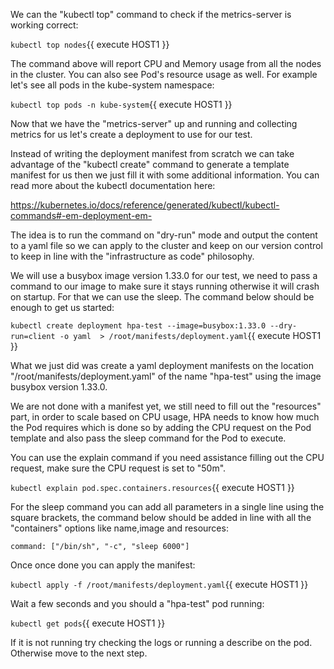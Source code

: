We can the "kubectl top" command to check if the metrics-server is working correct:

`kubectl top nodes`{{ execute HOST1 }}

The command above will report CPU and Memory usage from all the nodes in the cluster. You can also see Pod's resource usage as well.  For example let's see all pods in the kube-system namespace:

`kubectl top pods -n kube-system`{{ execute HOST1 }}

Now that we have the "metrics-server" up and running and collecting metrics for us let's create a deployment to use for our test.

Instead of writing the deployment manifest from scratch we can take advantage of the "kubectl create" command to generate a template manifest for us then we just fill it with some additional information. You can read more about the kubectl documentation here:

https://kubernetes.io/docs/reference/generated/kubectl/kubectl-commands#-em-deployment-em-

The idea is to run the command on "dry-run" mode and output the content to a yaml file so we can apply to the cluster and keep on our version control to keep in line with the "infrastructure as code" philosophy.

We will use a busybox image version 1.33.0 for our test, we need to pass a command to our image to make sure it stays running otherwise it will crash on startup. For that we can use the sleep. The command below should be enough to get us started:

`kubectl create deployment hpa-test --image=busybox:1.33.0 --dry-run=client -o yaml  > /root/manifests/deployment.yaml`{{ execute HOST1 }}

What we just did was create a yaml deployment manifests on the location "/root/manifests/deployment.yaml" of the name "hpa-test" using the image busybox version 1.33.0.

We are not done with a manifest yet, we still need to fill out the "resources" part, in order to scale based on CPU usage, HPA needs to know how much the Pod requires which is done so by adding the CPU request on the Pod template and also pass the sleep command for the Pod to execute.

You can use the explain command if you need assistance filling out the CPU request, make sure the CPU request is set to "50m".

`kubectl explain pod.spec.containers.resources`{{ execute HOST1 }}

For the sleep command you can add all parameters in a single line using the square brackets, the command below should be added in line with all the "containers" options like name,image and resources:

```
command: ["/bin/sh", "-c", "sleep 6000"]
```

Once once done you can apply the manifest:

`kubectl apply -f /root/manifests/deployment.yaml`{{ execute HOST1 }}

Wait a few seconds and you should a "hpa-test" pod running:

`kubectl get pods`{{ execute HOST1 }}

If it is not running try checking the logs or running a describe on the pod. Otherwise move to the next step.